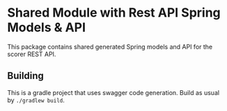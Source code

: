 # Shared Module with Rest API Spring Models & API

This package contains shared generated Spring models and API for the scorer REST API.


## Building

This is a gradle project that uses swagger code generation.
Build as usual by `./gradlew build`.
